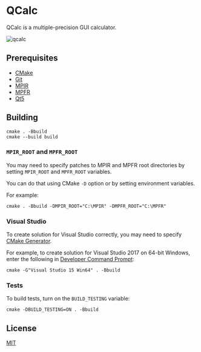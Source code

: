 # QCalc

QCalc is a multiple-precision GUI calculator.

![qcalc](https://user-images.githubusercontent.com/33803413/52157862-d3ae3180-2692-11e9-849f-04f46c99adaf.png)

## Prerequisites

* [CMake](https://cmake.org/)
* [Git](https://git-scm.com/)
* [MPIR](http://mpir.org/)
* [MPFR](https://www.mpfr.org/)
* [Qt5](https://www.qt.io/)

## Building

``` shell
cmake . -Bbuild
cmake --build build
```

### `MPIR_ROOT` and `MPFR_ROOT`

You may need to specify patches to MPIR and MPFR root directories by setting `MPIR_ROOT` and `MPFR_ROOT` variables.

You can do that using CMake `-D` option or by setting environment variables.

For example:

``` shell
cmake . -Bbuild -DMPIR_ROOT="C:\MPIR" -DMPFR_ROOT="C:\MPFR"
```

### Visual Studio

To create solution for Visual Studio correctly, you may need to specify [CMake Generator](https://cmake.org/cmake/help/latest/manual/cmake-generators.7.html).

For example, to create solution for Visual Studio 2017 on 64-bit Windows, enter the following in [Developer Command Prompt](https://docs.microsoft.com/en-us/dotnet/framework/tools/developer-command-prompt-for-vs):

``` shell
cmake -G"Visual Studio 15 Win64" . -Bbuild
```
### Tests

To build tests, turn on the `BUILD_TESTING` variable:

``` shell
cmake -DBUILD_TESTING=ON . -Bbuild
```

## License

[MIT](https://github.com/wadiim/qcalc/blob/master/LICENSE)
